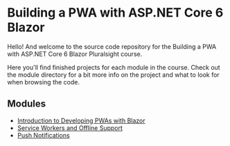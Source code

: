 # Building a PWA with ASP.NET Core 6 Blazor

Hello! And welcome to the source code repository for the Building a PWA with ASP.NET Core 6 Blazor Pluralsight course.

Here you'll find finished projects for each module in the course. Check out the module directory for a bit more info on the project and what to look for when browsing the code.

## Modules

* [Introduction to Developing PWAs with Blazor](./m2-intro/README.md)
* [Service Workers and Offline Support](./m3-offline/README.md)
* [Push Notifications](./m4-push/README.md)